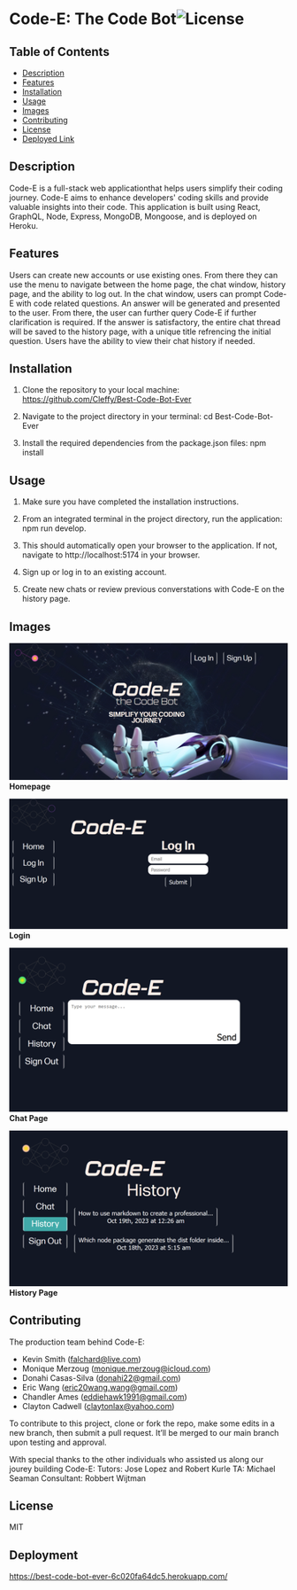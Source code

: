 # Code-E: The Code Bot![License](https://img.shields.io/badge/License-MIT-yellow.svg)

## Table of Contents

- [Description](#description)
- [Features](#features)
- [Installation](#installation)
- [Usage](#usage)
- [Images](#images)
- [Contributing](#contributing) 
- [License](#license)
- [Deployed Link](#deployment)

## Description 

Code-E is a full-stack web applicationthat helps users simplify their coding journey. Code-E aims to enhance developers' coding skills and provide valuable insights into their code. This application is built using React, GraphQL, Node, Express, MongoDB, Mongoose, and is deployed on Heroku. 


## Features 

Users can create new accounts or use existing ones. From there they can use the menu to navigate between the home page, the chat window, history page, and the ability to log out. In the chat window, users can prompt Code-E with code related questions. An answer will be generated and presented to the user. From there, the user can further query Code-E if further clarification is required. If the answer is satisfactory, the entire chat thread will be saved to the history page, with a unique title refrencing the initial question. Users have the ability to view their chat history if needed.  


## Installation  

1. Clone the repository to your local machine: https://github.com/Cleffy/Best-Code-Bot-Ever 

2. Navigate to the project directory in your terminal: cd Best-Code-Bot-Ever      

3. Install the required dependencies from the package.json files: npm install 

## Usage 

1. Make sure you have completed the installation instructions. 

2. From an integrated terminal in the project directory, run the application: npm run develop.  

3. This should automatically open your browser to the application. If not, navigate to http://localhost:5174 in your browser. 

4. Sign up or log in to an existing account. 

5. Create new chats or review previous converstations with Code-E on the history page.   

## Images
![Screenshot](./public/images/Code-E%20Homepage.PNG)
**Homepage**

![Screenshot](./public/images/Code-E%20Login.PNG)
**Login**

![Screenshot](./public/images/Chat%20page.PNG)
**Chat Page**

![Screenshot](./public/images/History%20page.PNG)
**History Page**

## Contributing 
The production team behind Code-E:

- Kevin Smith (falchard@live.com)
- Monique Merzoug (monique.merzoug@icloud.com)
- Donahi Casas-Silva (donahi22@gmail.com)
- Eric Wang (eric20wang.wang@gmail.com)
- Chandler Ames (eddiehawk1991@gmail.com)
- Clayton Cadwell (claytonlax@yahoo.com)


To contribute to this project, clone or fork the repo, make some edits in a new branch, then submit a pull request. It’ll be merged to our main branch upon testing and approval. 

With special thanks to the other individuals who assisted us along our jourey building Code-E:
Tutors: Jose Lopez and Robert Kurle 
TA: Michael Seaman
Consultant: Robbert Wijtman

## License 

MIT

## Deployment 

https://best-code-bot-ever-6c020fa64dc5.herokuapp.com/